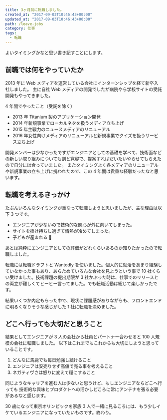 ```yaml
---
title: 3ヶ月前に転職しました。
created_at: "2017-09-03T10:46:43+00:00"
updated_at: "2017-09-03T10:46:43+00:00"
path: /leave-jobs
category: 仕事
tags:
  - 転職
---
```


よいタイミングかなと思い書き記すことにします。

## 前職では何をやっていたか

2013 年に Web メディアを運営している会社にインターンシップを経て新卒入社しました。
主に自社 Web メディアの開発でしたが病院やら学校サイトの受託開発もやってきました。

4 年間でやったこと（受託を除く）

- 2013 年 Titanium 製のアプリケーション開発
- 2014 年新規事業でローカルネタを扱うメディア立ち上げ
- 2015 年主戦力のニュースメディアのリニューアル
- 2016 年女性向けメディアのリニューアルと新規事業でクイズを扱うサービス立ち上げ

開発メンバーは少なかったですがエンジニアとしての基礎を学べて、技術面などの新しい取り組みについても割と寛容で、提案すればだいたいやらせてもらえたので自分には合っていました。
またタイミングよく各メディアのリニューアルや新規事業の立ち上げに携われたので、この 4 年間は貴重な経験だったなと思います。

## 転職を考えるきっかけ

たぶんいろんなタイミングが重なって転職しようと思いましたが、主な理由は以下 3 つです。

- エンジニアが少ないので技術的な関心が外に向いてしまった。
- サイトを掛け持ちし過ぎて情熱が冷めてしまった。
- 子どもが産まれる 👶

あとは純粋にエンジニアとしての評価がどれくらいあるのか知りたかったので転職しました。

転職には転職ドラフトと Wantedly を使いました。個人的に就活をあまり経験していなかった事もあり、あらためていろんな会社を見ようという事で 10 社くらい受けました。技術課題の提出期限が 3 社かぶった時は、仕事でのリリースとの両立が難しくてヒーヒー言ってました。でも転職活動は総じて楽しかったです。

結果いくつか内定もらった中で、現状に課題感がありながらも、フロントエンドに明るくなりそうな感じがした 1 社に転職を決めました。

## どこへ行っても大切だと思うこと

結果としてエンジニアが 3 人の会社から社員とパートナー合わせると 100 人規模の会社に転職しました。
以下はこれまでもこれからも大切にしようと思っていることです。

1.  どんなに馬鹿でも毎日勉強し続けること
2.  エンジニアは安売りせず高値で売る事を考えること
3.  ネガティヴさは怒りに変えて糧にすること

同じようなキャリアを進む人は少ないと思うけど、もしエンジニアならどこへ行っても
技術的な興味とプロダクトへの活かしどころに常にアンテナを張る必要があるなと感じます。

30 歳になって東京オリンピックを家族 3 人で一緒に見るころには、もう少しイケているエンジニアになっていたいものです。終わり。
